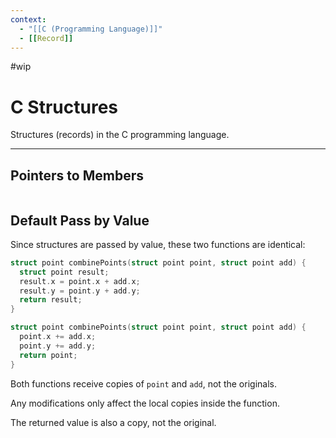 ```yaml
---
context:
  - "[[C (Programming Language)]]"
  - [[Record]]
---
```


#wip

# C Structures

Structures (records) in the C programming language.

---

## Pointers to Members

```language

```

## Default Pass by Value

Since structures are passed by value, these two functions are identical:

```c
struct point combinePoints(struct point point, struct point add) {
  struct point result;
  result.x = point.x + add.x;
  result.y = point.y + add.y;
  return result;
}

struct point combinePoints(struct point point, struct point add) {
  point.x += add.x;
  point.y += add.y;
  return point;
}
```

Both functions receive copies of `point` and `add`, not the originals.

Any modifications only affect the local copies inside the function.

The returned value is also a copy, not the original.
